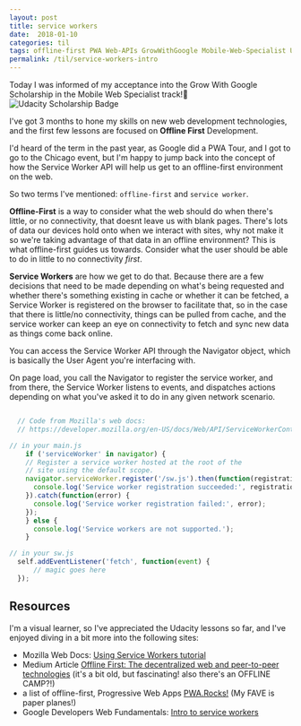 ```yaml
---
layout: post
title: service workers
date:  2018-01-10
categories: til
tags: offline-first PWA Web-APIs GrowWithGoogle Mobile-Web-Specialist Udacity
permalink: /til/service-workers-intro
---
```


Today I was informed of my acceptance into the Grow With Google Scholarship in the Mobile Web Specialist track!🎉
![Udacity Scholarship Badge](https://s3-us-west-2.amazonaws.com/udacity-email/Scholarships/GrowWithGoogleDeveloperChallengeScholarship.png?utm_medium=email&utm_campaign=sch_600_auto_ndxxx_accepted-gwg&utm_source=blueshift&utm_content=sch_600_auto_ndxxx_accepted-gwg&bsft_eid=0278905a-c28b-4a40-852e-38bdcbd095b7&bsft_clkid=e786d1c4-a79e-409d-a528-903cd2736f40&bsft_uid=04bccbf8-86ac-40af-ac38-755d2002eebd&bsft_mid=c618d3cd-9d86-4ccd-9959-ec0953394de6&bsft_txnid=cce569b8-09b2-4c78-9ea3-5a8a625bfa46)

I've got 3 months to hone my skills on new web development technologies, and the first few lessons are focused on **Offline First** Development.

I'd heard of the term in the past year, as Google did a PWA Tour, and I got to go to the Chicago event, but I'm happy to jump back into the concept of how the Service Worker API will help us get to an offline-first environment on the web.

So two terms I've mentioned: `offline-first` and `service worker`.

**Offline-First** is a way to consider what the web should do when there's little, or no connectivity, that doesnt leave us with blank pages. There's lots of data our devices hold onto when we interact with sites, why not make it so we're taking advantage of that data in an offline environment? This is what offline-first guides us towards. Consider what the user should be able to do in little to no connectivity _first_.

**Service Workers** are how we get to do that. Because there are a few decisions that need to be made depending on what's being requested and whether there's something existing in cache or whether it can be fetched, a Service Worker is registered on the browser to facilitate that, so in the case that there is little/no connectivity, things can be pulled from cache, and the service worker can keep an eye on connectivity to fetch and sync new data as things come back online.

You can access the Service Worker API through the Navigator object, which is basically the User Agent you're interfacing with.

On page load, you call the Navigator to register the service worker, and from there, the Service Worker listens to events, and dispatches actions depending on what you've asked it to do in any given network scenario.

```js

  // Code from Mozilla's web docs: 
  // https://developer.mozilla.org/en-US/docs/Web/API/ServiceWorkerContainer/register

// in your main.js
    if ('serviceWorker' in navigator) {
    // Register a service worker hosted at the root of the
    // site using the default scope.
    navigator.serviceWorker.register('/sw.js').then(function(registration) {
      console.log('Service worker registration succeeded:', registration);
    }).catch(function(error) {
      console.log('Service worker registration failed:', error);
    });
    } else {
      console.log('Service workers are not supported.');
    }

// in your sw.js
  self.addEventListener('fetch', function(event) {
      // magic goes here
  });
```

## Resources
I'm a visual learner, so I've appreciated the Udacity lessons so far, and I've enjoyed diving in a bit more into the following sites:
- Mozilla Web Docs: [Using Service Workers tutorial](https://developer.mozilla.org/en-US/docs/Web/API/Service_Worker_API/Using_Service_Workers)
- Medium Article [Offline First: The decentralized web and peer-to-peer technologies](https://medium.com/offline-camp/offline-first-the-decentralized-web-and-peer-to-peer-technologies-b05b7fb3bcdd) (it's a bit old, but fascinating! also there's an OFFLINE CAMP?!)
- a list of offline-first, Progressive Web Apps [PWA.Rocks!](https://pwa.rocks/ ) (My FAVE is paper planes!)
- Google Developers Web Fundamentals: [Intro to service workers](https://developers.google.com/web/fundamentals/primers/service-workers/)
